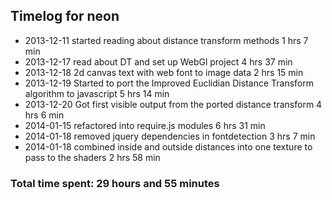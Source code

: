 ## Timelog for neon
* 2013-12-11 started reading about distance transform methods 1 hrs 7 min
* 2013-12-17 read about DT and set up WebGl project 4 hrs 37 min
* 2013-12-18 2d canvas text with web font to image data 2 hrs 15 min
* 2013-12-19 Started to port the Improved Euclidian Distance Transform algorithm to javascript 5 hrs 14 min
* 2013-12-20 Got first visible output from the ported distance transform 4 hrs 6 min
* 2014-01-15 refactored into require.js modules 6 hrs 31 min
* 2014-01-18 removed jquery dependencies in fontdetection 3 hrs 7 min
* 2014-01-18 combined inside and outside distances into one texture to pass to the shaders 2 hrs 58 min

### Total time spent: 29 hours and 55 minutes 